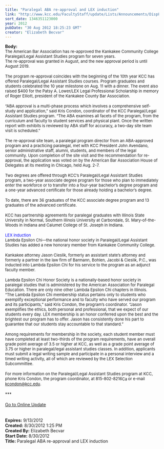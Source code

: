 ```yaml
---
title: "Paralegal ABA re-approval and LEX induction"
link: "http://www.kcc.edu/FacultyStaff/update/Lists/Announcements/DispForm.aspx?ID=799"
sort_date: 1346351123000
year: 2012
pubDate: "30 Aug 2012 18:25:23 GMT"
creator: "Elizabeth Becvar"
---
```


<div><b>Body:</b> <div class="ExternalClass86C8500808A14538B277D96788143F60">
<div><font size="2">The American Bar Association has re-approved the Kankakee Community College Paralegal/Legal Assistant Studies program for seven years.<br /></font></div>
<div><font size="2">The re-approval was granted in August, and the new approval period is until August 2019.</font></div>
<div><br /><font size="2">The program re-approval coincides with the beginning of the 10th year KCC has offered Paralegal/Legal Assistant Studies courses. Program graduates and students celebrated the 10 year milestone on Aug. 11 with a dinner. The event also raised $400 for the Patsy A. Lower/LEX Legal Professional Scholarship in memory of Roger Elliott, president of the Kankakee County Bar Association.</font></div>
<div><br /><font size="2">“ABA approval is a multi-phase process which involves a comprehensive self-study and application,” said Kris Condon, coordinator of the KCC Paralegal/Legal Assistant Studies program. “The ABA examines all facets of the program, from the curriculum and faculty to student services and physical plant. Once the written report with exhibits is reviewed by ABA staff for accuracy, a two-day site team visit is scheduled.”</font></div>
<div><br /><font size="2">The re-approval site team, a paralegal program director from an ABA-approved program and a practicing paralegal, met with KCC President John Avendano, senior administrative staff, alumni, students, and members of the legal community. Upon completion of the site visit and the recommendation for re-approval, the application was voted on by the American Bar Association House of Delegates at its meeting in Chicago, held Aug. 2-7.</font></div>
<div><br /><font size="2">Two degrees are offered through KCC’s Paralegal/Legal Assistant Studies program, a two-year associate degree program for those who plan to immediately enter the workforce or to transfer into a four-year bachelor’s degree program and a one-year advanced certificate for those already holding a bachelor’s degree.</font></div>
<div><br /><font size="2">To date, there are 36 graduates of the KCC associate degree program and 13 graduates of the advanced certificate.</font></div>
<div><br /><font size="2">KCC has partnership agreements for paralegal graduates with Illinois State University in Normal, Southern Illinois University at Carbondale, St. Mary-of-the-Woods in Indiana and Calumet College of St. Joseph in Indiana.</font></div>
<div><br /><font size="2"><font color="#0000ff">LEX induction<br /></font>Lambda Epsilon Chi—the national honor society in Paralegal/Legal Assistant Studies has added a new honorary member from Kankakee Community College.</font></div>
<div><br /><font size="2">Kankakee attorney Jason Cieslik, formerly an assistant state’s attorney and formerly a partner in the law firm of Barmann, Bohlen, Jacobi &amp; Cieslik, P.C., was inducted into Lambda Epsilon Chi for his service to the program as an adjunct faculty member.</font></div>
<div><br /><font size="2">Lambda Epsilon Chi Honor Society is a nationally-based honor society in paralegal studies that is administered by the American Association for Paralegal Education. There are only nine other Lambda Epsilon Chi chapters in Illinois.<br /></font></div>
<div><font size="2">“The Lambda Epsilon Chi membership status pertains only to students who exemplify exceptional performance and to faculty who have served our program and its participants,” said Kris Condon, the program’s coordinator. “Jason exemplifies the ethics, both personal and professional, that we expect of our students every day. LEX membership is an honor conferred upon the best and the brightest our program has to offer. Jason has consistently done his part to guarantee that our students stay accountable to that standard.” </font></div>
<div><br /><font size="2">Among requirements for membership in the society, each student member must have completed at least two-thirds of the program requirements, have an overall grade point average of 3.5 or higher at KCC, as well as a grade point average of 3.75 or higher in paralegal/legal assistant studies classes. In addition, applicants must submit a legal writing sample and participate in a personal interview and a timed writing activity, all of which are reviewed by the LEX Selection Subcommittee.</font></div>
<div><font size="2"></font> </div>
<div><font size="2">For more information on the Paralegal/Legal Assistant Studies program at KCC, phone Kris Condon, the program coordinator, at </font><span style="white-space:nowrap" class="baec5a81-e4d6-4674-97f3-e9220f0136c1"><font size="2">815-802-8216</font><a style="border-bottom:medium none;position:static !important;border-left:medium none;margin:0px;width:16px;bottom:0px;display:inline;white-space:nowrap;float:none;height:16px;vertical-align:middle;overflow:hidden;border-top:medium none;top:0px;cursor:hand;right:0px;border-right:medium none;left:0px" title="Call: 815-802-8216" href="/FacultyStaff/update/Lists/Announcements/NewForm.aspx?RootFolder=/FacultyStaff/update/Lists/Announcements&amp;List=7e45450e-520d-4ad3-81dd-a79ebcc75df4&amp;Source=/FacultyStaff/update/_layouts/sitemanager.a#"><font size="2"><img style="border-bottom:medium none;position:static !important;border-left:medium none;margin:0px;width:16px;bottom:0px;display:inline;white-space:nowrap;float:none;height:16px;vertical-align:middle;overflow:hidden;border-top:medium none;top:0px;cursor:hand;right:0px;border-right:medium none;left:0px" title="Call: 815-802-8216" /></font></a></span><font size="2"> or e-mail </font><a href="mailto:kcondon@kcc.edu"><font size="2">kcondon@kcc.edu</font></a><font size="2">.</font></div>
<div><font size="2"></font> </div>
<div>***</div>
<div> </div>
<div><a href="/FacultyStaff/update/Pages/dailyupdate.aspx">Go to Online Update</a></div>
<div><br /> </div></div></div>
<div><b>Expires:</b> 9/13/2012</div>
<div><b>Created:</b> 8/30/2012 1:25 PM</div>
<div><b>Created By:</b> Elizabeth Becvar</div>
<div><b>Start Date:</b> 8/30/2012</div>
<div><b>Title:</b> Paralegal ABA re-approval and LEX induction</div>
